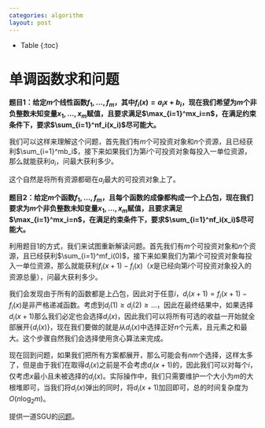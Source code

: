 ```yaml
---
categories: algorithm
layout: post
---
```


- Table
{:toc}

# 单调函数求和问题

**题目1：给定$m$个线性函数$f_1,\ldots,f_m$，其中$f_i(x)=a_ix+b_i$，现在我们希望为$m$个非负整数未知变量$x_1,\ldots,x_m$赋值，且要求满足$\max_{i=1}^mx_i=n$，在满足约束条件下，要求$\sum_{i=1}^nf_i(x_i)$尽可能大。**

我们可以这样来理解这个问题，首先我们有$m$个可投资对象和$n$个资源，且已经获利$\sum_{i=1}^mb_i$，接下来如果我们为第$i$个可投资对象每投入一单位资源，那么就能获利$a_i$，问最大获利多少。

这个自然是将所有资源都砸在$a_i$最大的可投资对象上了。

**题目2：给定$m$个函数$f_1,\ldots,f_m$，且每个函数的成像都构成一个上凸包，现在我们要求为$m$个非负整数未知变量$x_1,\ldots,x_m$赋值，且要求满足$\max_{i=1}^mx_i=n$，在满足约束条件下，要求$\sum_{i=1}^nf_i(x_i)$尽可能大。**

利用题目1的方式，我们来试图重新解读问题。首先我们有$m$个可投资对象和$n$个资源，且已经获利$\sum_{i=1}^mf_i(0)$，接下来如果我们为第$i$个可投资对象每投入一单位资源，那么就能获利$f_i(x+1)-f_i(x)$（$x$是已经向第$i$个可投资对象投入的资源总量），问最大获利多少。

我们会发现由于所有的函数都是上凸包，因此对于任意$i$，$d_i(x+1)=f_i(x+1)-f_i(x)$是非严格递减函数。考虑到$d_i(1)\geq d_i(2)\geq \ldots$，因此在最终结果中，如果选择$d_i(x+1)$那么我们必定也会选择$d_i(x)$，因此我们可以将所有可选的收益一开始就全部展开$\{d_i(x)\}$，现在我们要做的就是从$d_i(x)$中选择正好$n$个元素，且元素之和最大。这个步骤自然我们会选择使用贪心算法来完成。

现在回到问题，如果我们把所有方案都展开，那么可能会有$nm$个选择，这样太多了，但是由于我们在取得$d_i(x)$之前是不会考虑$d_i(x+1)$的，因此我们可以对每个$i$，仅考虑$x$最小且未被选择的$d_i(x)$。实际操作中，我们只需要维护一个大小为$m$的大根堆即可，当我们将$d_i(x)$弹出的同时，将$d_i(x+1)$加回即可，总的时间复杂度为$O(n\log_2m)$。

提供一道SGU的[问题](https://codeforces.com/problemsets/acmsguru/problem/99999/207)。
